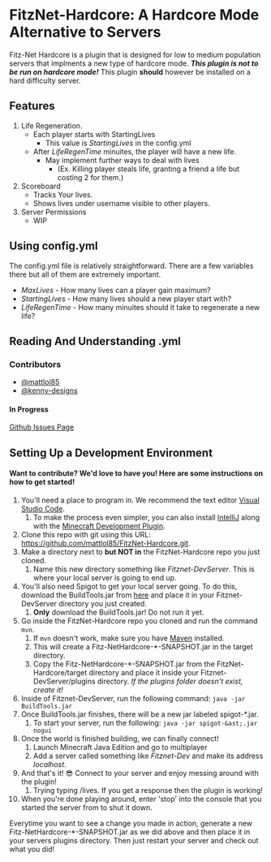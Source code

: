# FitzNet-Hardcore: A Hardcore Mode Alternative to Servers

Fitz-Net Hardcore is a plugin that is designed for low to medium population servers that implments a new type of hardcore mode. ***This plugin is not to be run on hardcore mode!*** This plugin **should** however be installed on a hard difficulty server.

## Features
1. Life Regeneration.
    - Each player starts with StartingLives
        - This value is *StartingLives* in the config.yml
    - After *LifeRegenTime* minuites, the player will have a new life.
        - May implement further ways to deal with lives
            - (Ex. Killing player steals life, granting a friend a life but costing 2 for them.)
2. Scoreboard
    - Tracks Your lives.
    - Shows lives under username visible to other players.
3. Server Permissions
    - WIP
## Using config.yml
The config.yml file is relatively straightforward. There are a few variables there but all of them are extremely important.

- *MaxLives* - How many lives can a player gain maximum?
- *StartingLives* - How many lives should a new player start with?
- *LifeRegenTime* - How many minuites should it take to regenerate a new life?

## Reading And Understanding <PLAYERUUID>.yml


### Contributors
- [@mattlol85](https://github.com/mattlol85)
- [@kenny-designs](https://github.com/kenny-designs)

#### In Progress
[Github Issues Page](https://github.com/mattlol85/FitzNet-Hardcore/issues)

## Setting Up a Development Environment

#### Want to contribute? We'd love to have you! Here are some instructions on how to get started!

1) You'll need a place to program in. We recommend the text editor [Visual Studio Code](https://code.visualstudio.com/).
    1) To make the process even simpler, you can also install [IntelliJ](https://www.jetbrains.com/idea/) along with the [Minecraft Development Plugin](https://plugins.jetbrains.com/plugin/8327-minecraft-development).
2) Clone this repo with git using this URL: https://github.com/mattlol85/FitzNet-Hardcore.git.
3) Make a directory next to **but NOT in** the FitzNet-Hardcore repo you just cloned.
    1) Name this new directory something like *Fitznet-DevServer*. This is where your local server is going to end up.
4) You'll also need Spigot to get your local server going. To do this, download the BuildTools.jar from [here](https://www.spigotmc.org/wiki/buildtools/) and place it in your Fitznet-DevServer directory you just created.
    1) **Only** download the BuildTools.jar! Do not run it yet.
5) Go inside the FitzNet-Hardcore repo you cloned and run the command `mvn`.
    1) If `mvn` doesn't work, make sure you have [Maven](https://maven.apache.org/) installed.
    2) This will create a Fitz-NetHardcore-&ast;-SNAPSHOT.jar in the target directory.
    3) Copy the Fitz-NetHardcore-&ast;-SNAPSHOT.jar from the FitzNet-Hardcore/target directory and place it inside your Fitznet-DevServer/plugins directory. *If the plugins folder doesn't exist, create it!*
6) Inside of Fitznet-DevServer, run the following command: `java -jar BuildTools.jar`
7) Once BuildTools.jar finishes, there will be a new jar labeled spigot-&ast;.jar.
    1) To start your server, run the following: `java -jar spigot-&ast;.jar nogui`
8) Once the world is finished building, we can finally connect!
    1) Launch Minecraft Java Edition and go to multiplayer
    2) Add a server called something like *Fitznet-Dev* and make its address *localhost*.
9) And that's it! :sunglasses: Connect to your server and enjoy messing around with the plugin!
    1) Trying typing /lives. If you get a response then the plugin is working!
10) When you're done playing around, enter 'stop' into the console that you started the server from to shut it down.

Everytime you want to see a change you made in action, generate a new Fitz-NetHardcore-&ast;-SNAPSHOT.jar as we did above and then place it in your servers plugins directory. Then just restart your server and check out what you did!
